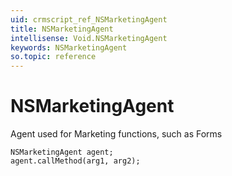 ```yaml
---
uid: crmscript_ref_NSMarketingAgent
title: NSMarketingAgent
intellisense: Void.NSMarketingAgent
keywords: NSMarketingAgent
so.topic: reference
---
```


# NSMarketingAgent

Agent used for Marketing functions, such as Forms

```crmscript
NSMarketingAgent agent;
agent.callMethod(arg1, arg2);
```
